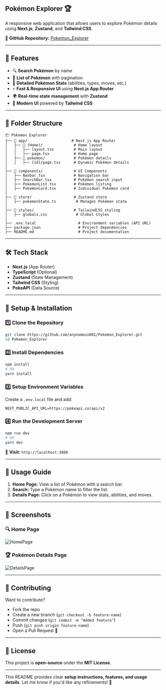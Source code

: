 
## **Pokémon Explorer** 🏆  
A responsive web application that allows users to explore Pokémon details using **Next.js**, **Zustand**, and **Tailwind CSS**.  

🔗 **GitHub Repository:** [Pokemon_Explorer](https://github.com/anynomous001/Pokemon_Explorer.git)  

---

## **🚀 Features**
- 🔍 **Search Pokémon** by name  
- 📜 **List of Pokémon** with pagination  
- 📌 **Detailed Pokémon Stats** (abilities, types, moves, etc.)  
- ⚡ **Fast & Responsive UI** using **Next.js App Router**  
- 🌍 **Real-time state management** with **Zustand**  
- 🎨 **Modern UI** powered by **Tailwind CSS**  

---

## **📂 Folder Structure**
```
📦 Pokemon_Explorer
├── 📂 app/                    # Next.js App Router
│   ├── 📂 (Home)/              # Home layout
│   │   ├── layout.tsx         # Main layout
│   │   ├── page.tsx           # Home page
│   ├── 📂 pokemon/             # Pokémon details
│   │   ├── [id]/page.tsx      # Dynamic Pokémon details
│
├── 📂 components/              # UI Components
│   ├── Navbar.tsx             # Navigation bar
│   ├── SearchBar.tsx          # Pokémon search input
│   ├── PokemonList.tsx        # Pokémon listing
│   ├── PokemonCard.tsx        # Individual Pokémon card
│
├── 📂 store/                   # Zustand store
│   ├── pokemonState.ts         # Manages Pokémon state
│
├── 📂 styles/                  # TailwindCSS styling
│   ├── globals.css             # Global styles
│
├── .env.local                   # Environment variables (API URL)
├── package.json                 # Project dependencies
├── README.md                    # Project documentation
```

---

## **🛠️ Tech Stack**
- **Next.js** (App Router)  
- **TypeScript** (Optional)  
- **Zustand** (State Management)  
- **Tailwind CSS** (Styling)  
- **PokeAPI** (Data Source)  

---

## **🔧 Setup & Installation**
### **1️⃣ Clone the Repository**
```sh
git clone https://github.com/anynomous001/Pokemon_Explorer.git
cd Pokemon_Explorer
```

### **2️⃣ Install Dependencies**
```sh
npm install
# OR
yarn install
```

### **3️⃣ Setup Environment Variables**
Create a `.env.local` file and add:
```
NEXT_PUBLIC_API_URL=https://pokeapi.co/api/v2
```

### **4️⃣ Run the Development Server**
```sh
npm run dev
# OR
yarn dev
```
🚀 **Visit:** `http://localhost:3000`  

---

## **📜 Usage Guide**
1. **Home Page:** View a list of Pokémon with a search bar.  
2. **Search:** Type a Pokémon name to filter the list.  
3. **Details Page:** Click on a Pokémon to view stats, abilities, and moves.  

---

## **📸 Screenshots**
### 🔍 **Home Page**
![HomePage](https://via.placeholder.com/600x300?text=Pokemon+Explorer+Home)  

### 🏆 **Pokémon Details Page**
![DetailsPage](https://via.placeholder.com/600x300?text=Pokemon+Details)  

---

## **🤝 Contributing**
Want to contribute?  
- Fork the repo  
- Create a new branch (`git checkout -b feature-name`)  
- Commit changes (`git commit -m "Added feature"`)  
- Push (`git push origin feature-name`)  
- Open a Pull Request 🎉  

---

## **📜 License**
This project is **open-source** under the **MIT License**.  

---

This README provides clear **setup instructions, features, and usage details**. Let me know if you'd like any refinements! 🚀